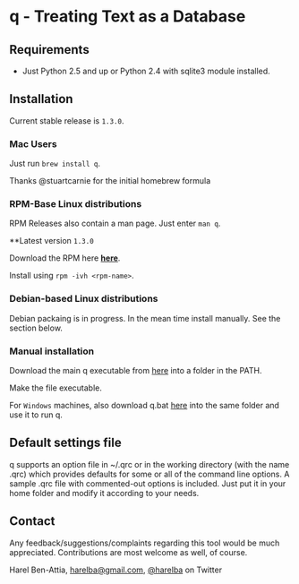 # q - Treating Text as a Database 

## Requirements
* Just Python 2.5 and up or Python 2.4 with sqlite3 module installed.

## Installation
Current stable release is `1.3.0`.

### Mac Users
Just run `brew install q`. 

Thanks @stuartcarnie for the initial homebrew formula

### RPM-Base Linux distributions
RPM Releases also contain a man page. Just enter `man q`.

**Latest version `1.3.0`

Download the RPM here **[here](https://github.com/harelba/packages-for-q/raw/master/rpms/q-1.3.0-1.noarch.rpm)**. 

Install using `rpm -ivh <rpm-name>`.

### Debian-based Linux distributions
Debian packaing is in progress. In the mean time install manually. See the section below.

### Manual installation

Download the main q executable from [here](https://raw.github.com/harelba/q/1.3.0/q) into a folder in the PATH.

Make the file executable.

For `Windows` machines, also download q.bat [here](https://raw.github.com/harelba/q/1.3.0/q.bat) into the same folder and use it to run q.

## Default settings file
q supports an option file in ~/.qrc or in the working directory (with the name .qrc) which provides defaults for some or all of the command line options. A sample .qrc file with commented-out options is included. Just put it in your home folder and modify it according to your needs.

## Contact
Any feedback/suggestions/complaints regarding this tool would be much appreciated. Contributions are most welcome as well, of course.

Harel Ben-Attia, harelba@gmail.com, [@harelba](https://twitter.com/harelba) on Twitter

